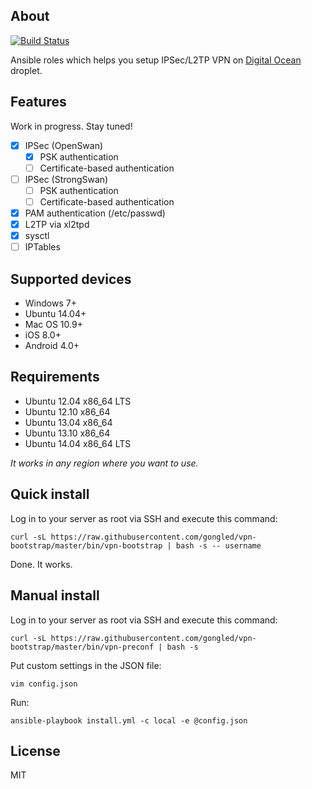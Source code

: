 ## About

[![Build Status](https://jenkins.gongled.me/buildStatus/icon?job=vpn-bootstrap)](https://jenkins.gongled.me/job/vpn-bootstrap)

Ansible roles which helps you setup IPSec/L2TP VPN on [Digital Ocean](https://digitalocean.com) droplet.

## Features

Work in progress. Stay tuned!

- [x] IPSec (OpenSwan)
  - [x] PSK authentication
  - [ ] Certificate-based authentication
- [ ] IPSec (StrongSwan)
  - [ ] PSK authentication
  - [ ] Certificate-based authentication
- [x] PAM authentication (/etc/passwd)
- [x] L2TP via xl2tpd
- [x] sysctl
- [ ] IPTables

## Supported devices

* Windows 7+
* Ubuntu 14.04+
* Mac OS 10.9+
* iOS 8.0+
* Android 4.0+

## Requirements

* Ubuntu 12.04 x86_64 LTS
* Ubuntu 12.10 x86_64
* Ubuntu 13.04 x86_64
* Ubuntu 13.10 x86_64
* Ubuntu 14.04 x86_64 LTS

_It works in any region where you want to use._

## Quick install

Log in to your server as root via SSH and execute this command:

    curl -sL https://raw.githubusercontent.com/gongled/vpn-bootstrap/master/bin/vpn-bootstrap | bash -s -- username

Done. It works.

## Manual install

Log in to your server as root via SSH and execute this command:

    curl -sL https://raw.githubusercontent.com/gongled/vpn-bootstrap/master/bin/vpn-preconf | bash -s

Put custom settings in the JSON file:

    vim config.json

Run:

    ansible-playbook install.yml -c local -e @config.json

## License

MIT
